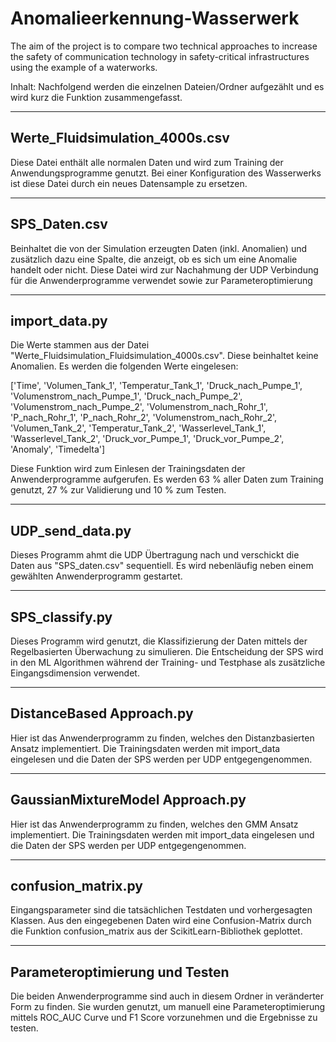 # Anomalieerkennung-Wasserwerk
The aim of the project is to compare two technical approaches to increase the safety of communication technology in safety-critical infrastructures using the example of a waterworks. 

Inhalt:
Nachfolgend werden die einzelnen Dateien/Ordner aufgezählt und es wird kurz die Funktion zusammengefasst.

-------------------------------
Werte_Fluidsimulation_4000s.csv
-------------------------------
Diese Datei enthält alle normalen Daten und wird zum Training der Anwendungsprogramme genutzt.
Bei einer Konfiguration des Wasserwerks ist diese Datei durch ein neues Datensample zu ersetzen.

-------------
SPS_Daten.csv
-------------
Beinhaltet die von der Simulation erzeugten Daten (inkl. Anomalien) und zusätzlich dazu eine Spalte, die anzeigt, ob es sich um eine Anomalie handelt oder nicht.
Diese Datei wird zur Nachahmung der UDP Verbindung für die Anwenderprogramme verwendet sowie zur Parameteroptimierung

--------------
import_data.py
--------------
Die Werte stammen aus der Datei "Werte_Fluidsimulation_Fluidsimulation_4000s.csv".
Diese beinhaltet keine Anomalien.
Es werden die folgenden Werte eingelesen:

['Time', 'Volumen_Tank_1', 'Temperatur_Tank_1', 'Druck_nach_Pumpe_1',
 'Volumenstrom_nach_Pumpe_1', 
'Druck_nach_Pumpe_2', 'Volumenstrom_nach_Pumpe_2', 'Volumenstrom_nach_Rohr_1', 'P_nach_Rohr_1', 'P_nach_Rohr_2', 'Volumenstrom_nach_Rohr_2',
'Volumen_Tank_2', 'Temperatur_Tank_2',  'Wasserlevel_Tank_1', 'Wasserlevel_Tank_2', 'Druck_vor_Pumpe_1',
'Druck_vor_Pumpe_2',
  'Anomaly',
 'Timedelta']

Diese Funktion wird zum Einlesen der Trainingsdaten der Anwenderprogramme aufgerufen.
Es werden 63 % aller Daten zum Training genutzt, 27 % zur Validierung und 10 % zum Testen.

-----------------
UDP_send_data.py
-----------------
Dieses Programm ahmt die UDP Übertragung nach und verschickt die Daten aus "SPS_daten.csv" sequentiell.
Es wird nebenläufig neben einem gewählten Anwenderprogramm gestartet.

-----------------
SPS_classify.py
-----------------
Dieses Programm wird genutzt, die Klassifizierung der Daten mittels der Regelbasierten Überwachung zu simulieren.
Die Entscheidung der SPS wird in den ML Algorithmen während der Training- und Testphase als zusätzliche Eingangsdimension verwendet.

------------------------
DistanceBased Approach.py
------------------------
Hier ist das Anwenderprogramm zu finden, welches den Distanzbasierten Ansatz implementiert.
Die Trainingsdaten werden mit import_data eingelesen und die Daten der SPS werden per UDP entgegengenommen.

---------------------------------
GaussianMixtureModel Approach.py
---------------------------------
Hier ist das Anwenderprogramm zu finden, welches den GMM Ansatz implementiert.
Die Trainingsdaten werden mit import_data eingelesen und die Daten der SPS werden per UDP entgegengenommen.

-------------------
confusion_matrix.py
-------------------
Eingangsparameter sind  die tatsächlichen Testdaten und vorhergesagten Klassen. 
Aus den eingegebenen Daten wird eine Confusion-Matrix durch die Funktion confusion_matrix aus der ScikitLearn-Bibliothek geplottet.

-------------------------------
Parameteroptimierung und Testen
-------------------------------
Die beiden Anwenderprogramme sind auch in diesem Ordner in veränderter Form zu finden.
Sie wurden genutzt, um manuell eine Parameteroptimierung mittels ROC_AUC Curve und F1 Score vorzunehmen und die Ergebnisse zu testen.
